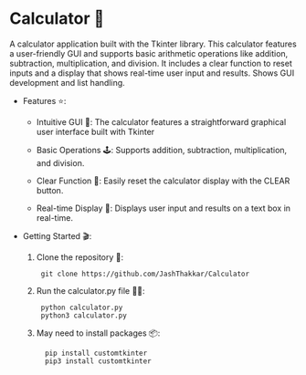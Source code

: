 # Calculator 🧮
A calculator application built with the Tkinter library. This calculator features a user-friendly GUI and supports basic arithmetic operations like addition, subtraction, multiplication, and division. It includes a clear function to reset inputs and a display that shows real-time user input and results. Shows GUI development and list handling.

- Features ⭐️:
    
    - Intuitive GUI 📱: The calculator features a straightforward graphical user interface built with Tkinter
    
    
    -  Basic Operations 🕹️: Supports addition, subtraction, multiplication, and division.
    
    
    -  Clear Function 🧼: Easily reset the calculator display with the CLEAR button.
    
    
    -  Real-time Display 🔄: Displays user input and results on a text box in real-time.
    

- Getting Started 🎬:
    1. Clone the repository 👀:
        
            git clone https://github.com/JashThakkar/Calculator
    
        
    2. Run the calculator.py file 🏃‍♂️:
    
            python calculator.py
            python3 calculator.py
    
    
    4. May need to install packages 📦:
       
       
             pip install customtkinter
             pip3 install customtkinter

